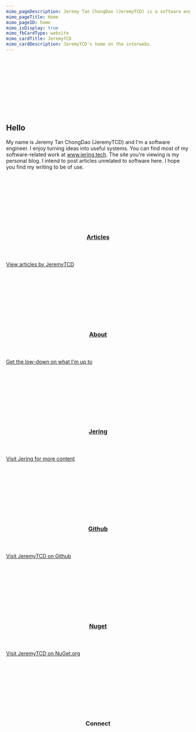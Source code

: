 ```yaml
---
mimo_pageDescription: Jeremy Tan ChongDao (JeremyTCD) is a software engineer based in Singapore.
mimo_pageTitle: Home
mimo_pageID: home
mimo_isDisplay: true
mimo_fbCardType: website
mimo_cardTitle: JeremyTCD
mimo_cardDescription: JeremyTCD's home on the interwebs.
---
```


<div class="banner-medium">
    <div>
        <div>
            <svg>
                <use xlink:href="#logo" />
            </svg>
        </div>
    </div>
    <h2>Hello</h2>
    <span>My name is Jeremy Tan ChongDao (JeremyTCD) and I'm a software engineer. I enjoy turning ideas into useful systems. You can find most of my software-related work at 
<a href="https://www.jering.tech">www.jering.tech</a>. The site you're viewing is my personal blog. I intend to post articles unrelated to software here. I hope you find my 
writing to be of use.</span>

</div>
<div class="content">
<div class="card-set card-small">
    <section class="card">
        <div class="card-background">
            <svg>
                <use xlink:href="#material-design-description" />
            </svg>
        </div>
        <a href="/articles" class="card-body">
            <header>
                <h3>Articles</h3>
            </header>
            <span class="card-content">View articles by JeremyTCD</span>
            <footer></footer>
        </a>
    </section>
    <section class="card">
        <div class="card-background">
            <svg>
                <use xlink:href="#material-design-info" />
            </svg>
        </div>
        <a href="/about" class="card-body">
            <header>
                <h3>About</h3>
            </header>
            <span class="card-content">Get the low-down on what I'm up to</span>
            <footer></footer>
        </a>
    </section>
    <section class="card" id="card-jering">
        <div class="card-background">
            <svg>
                <use xlink:href="#logo" />
            </svg>
        </div>
        <a href="https://www.jering.tech" class="card-body">
            <header>
                <h3>Jering</h3>
            </header>
            <span class="card-content">Visit Jering for more content</span>
            <footer></footer>
        </a>
    </section>
    <section class="card">
        <div class="card-background">
            <svg>
                <use xlink:href="#ion-icons-logo-github" />
            </svg>
        </div>
        <a href="https://github.com/JeremyTCD" class="card-body">
            <header>
                <h3>Github</h3>
            </header>
            <span class="card-content">Visit JeremyTCD on Github</span>
            <footer></footer>
        </a>
    </section>
    <section class="card">
        <div class="card-background">
            <svg>
                <use xlink:href="#custom-logo-nuget" />
            </svg>
        </div>
        <a href="https://www.nuget.org/profiles/JeremyTCD" class="card-body">
            <header>
                <h3>Nuget</h3>
            </header>
            <span class="card-content">Visit JeremyTCD on NuGet.org</span>
            <footer></footer>
        </a>
    </section>
    <section class="card">
        <div class="card-background">
            <svg>
                <use xlink:href="#material-design-share" />
            </svg>
        </div>
        <div class="card-body">
            <header>
                <h3>Connect</h3>
            </header>
            <div class="card-content card-content-icon-grid">
                <a href="https://twitter.com/JeremyTCD">
                    <svg>
                        <use xlink:href="#ion-icons-logo-twitter" />
                    </svg>
                </a>
                <a href="https://www.linkedin.com/in/jeremytcd">
                    <svg>
                        <use xlink:href="#ion-icons-logo-linkedin" />
                    </svg>
                </a>
                <a href="https://www.reddit.com/user/jtcd/">
                    <svg>
                        <use xlink:href="#custom-logo-reddit" />
                    </svg>
                </a>
                <a href="https://www.instagram.com/jeremytcd">
                    <svg>
                        <use xlink:href="#ion-icons-logo-instagram" />
                    </svg>
                </a>
                <a href="https://www.facebook.com/jeremy.chongdao">
                    <svg>
                        <use xlink:href="#ion-icons-logo-facebook" />
                    </svg>
                </a>
            </div>
            <footer></footer>
        </div>
    </section>
</div>
</div>